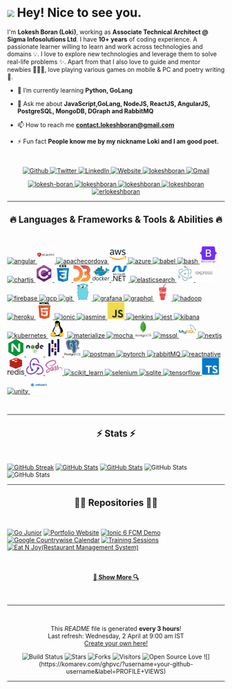 <h1><img src="https://emojis.slackmojis.com/emojis/images/1531849430/4246/blob-sunglasses.gif?1531849430" width="30"/> Hey! Nice to see you.</h1>

I'm **Lokesh Boran (Loki)**, working as **Associate Technical Architect @ Sigma Infosolutions Ltd**. I have **10+ years** of coding experience. A passionate learner willing to learn and work across technologies and domains 💡. I love to explore new technologies and leverage them to solve real-life problems ✨. Apart from that I also love to guide and mentor newbies 👨🏻‍💻, love playing various games on mobile & PC and poetry writing 🚀.

- 🌱 I’m currently learning **Python, GoLang**

- 💬 Ask me about **JavaScript,GoLang, NodeJS, ReactJS, AngularJS, PostgreSQL, MongoDB, DGraph and RabbitMQ**

- 📫 How to reach me **contact.lokeshboran@gmail.com**

- ⚡ Fun fact **People know me by my nickname Loki and I am good poet.**


<br>

<p align="center">
  <a href="https://github.com/lokeshboran" target="_blank">
    <img alt="Github" height="25" src="https://img.shields.io/badge/GitHub-%2312100E.svg?logo=Github&logoColor=white"/>
  </a>
  <a href="https://twitter.com/lokeshboran" target="_blank">
    <img alt="Twitter" height="25" src="https://img.shields.io/badge/twitter-%2300acee.svg?logo=twitter&logoColor=white"/>
  </a>
  <a href="https://www.linkedin.com/in/lokeshboran/" target="_blank">
    <img alt="LinkedIn" height="25" src="https://img.shields.io/badge/linkedin-%230e76a8.svg?logo=linkedin&logoColor=white"/>
  </a>
  <a href="https://lokeshboran.github.io/" target="_blank">
    <img alt="Website" height="25" src="https://img.shields.io/badge/Website-4285F4?logo=google-chrome&logoColor=white"/>
  </a>
  <a href="https://instagram.com/lokeshboran" target="_blank">
    <img height="25" src="https://img.shields.io/badge/instagram-purple?logo=instagram" alt="lokeshboran"/>
  </a>
  <a href="mailto:contact.lokeshboran@gmail.com" target="_blank">
    <img alt="Gmail" height="25" src="https://img.shields.io/badge/Gmail-c14438?logo=Gmail&logoColor=white"/>
  </a>
  </p>
  <p align="center">
  <a href="https://stackoverflow.com/users/lokesh-boran" target="blank">
    <img src="https://img.shields.io/badge/StackOverflow-purple?logo=stack-overflow" alt="lokesh-boran" height="25"/>
</a>
  <a href="https://codepen.io/lokeshboran" target="blank">
    <img src="https://img.shields.io/badge/Codepen-purple?logo=codepen" alt="lokeshboran" height="25"/>
    </a>
  <a href="https://dev.to/lokeshboran" target="blank">
     <img src="https://img.shields.io/badge/Dev.to-purple?logo=dev.to" alt="lokeshboran" height="25"/>
    </a>
  <a href="https://codesandbox.com/lokeshboran" target="blank">
    <img src="https://img.shields.io/badge/CodeSandbox-purple?logo=codesandbox" alt="lokeshboran" height="25"/>
    </a>
<a href="https://www.hackerrank.com/erlokeshboran" target="blank">
    <img src="https://img.shields.io/badge/HackerRank-purple?logo=hackerrank" alt="erlokeshboran" height="25"/>
    </a>
</p>

---

<h2 align="center">🔥 Languages & Frameworks & Tools & Abilities 🔥</h2>
<br>

<p align="left"> <a href="https://angular.io" target="_blank" rel="noreferrer"> <img src="https://angular.io/assets/images/logos/angular/angular.svg" alt="angular" width="40" height="40"/> </a> <a href="https://angular.io" target="_blank" rel="noreferrer"> <img src="https://raw.githubusercontent.com/devicons/devicon/master/icons/angularjs/angularjs-original-wordmark.svg" alt="angularjs" width="40" height="40"/> </a> <a href="https://cordova.apache.org/" target="_blank" rel="noreferrer"> <img src="https://www.vectorlogo.zone/logos/apache_cordova/apache_cordova-icon.svg" alt="apachecordova" width="40" height="40"/> </a> <a href="https://aws.amazon.com" target="_blank" rel="noreferrer"> <img src="https://raw.githubusercontent.com/devicons/devicon/master/icons/amazonwebservices/amazonwebservices-original-wordmark.svg" alt="aws" width="40" height="40"/> </a> <a href="https://azure.microsoft.com/en-in/" target="_blank" rel="noreferrer"> <img src="https://www.vectorlogo.zone/logos/microsoft_azure/microsoft_azure-icon.svg" alt="azure" width="40" height="40"/> </a> <a href="https://babeljs.io/" target="_blank" rel="noreferrer"> <img src="https://www.vectorlogo.zone/logos/babeljs/babeljs-icon.svg" alt="babel" width="40" height="40"/> </a> <a href="https://www.gnu.org/software/bash/" target="_blank" rel="noreferrer"> <img src="https://www.vectorlogo.zone/logos/gnu_bash/gnu_bash-icon.svg" alt="bash" width="40" height="40"/> </a> <a href="https://getbootstrap.com" target="_blank" rel="noreferrer"> <img src="https://raw.githubusercontent.com/devicons/devicon/master/icons/bootstrap/bootstrap-plain-wordmark.svg" alt="bootstrap" width="40" height="40"/> </a> <a href="https://www.chartjs.org" target="_blank" rel="noreferrer"> <img src="https://www.chartjs.org/media/logo-title.svg" alt="chartjs" width="40" height="40"/> </a> <a href="https://www.w3schools.com/cs/" target="_blank" rel="noreferrer"> <img src="https://raw.githubusercontent.com/devicons/devicon/master/icons/csharp/csharp-original.svg" alt="csharp" width="40" height="40"/> </a> <a href="https://www.w3schools.com/css/" target="_blank" rel="noreferrer"> <img src="https://raw.githubusercontent.com/devicons/devicon/master/icons/css3/css3-original-wordmark.svg" alt="css3" width="40" height="40"/> </a> <a href="https://d3js.org/" target="_blank" rel="noreferrer"> <img src="https://raw.githubusercontent.com/devicons/devicon/master/icons/d3js/d3js-original.svg" alt="d3js" width="40" height="40"/> </a> <a href="https://www.docker.com/" target="_blank" rel="noreferrer"> <img src="https://raw.githubusercontent.com/devicons/devicon/master/icons/docker/docker-original-wordmark.svg" alt="docker" width="40" height="40"/> </a> <a href="https://dotnet.microsoft.com/" target="_blank" rel="noreferrer"> <img src="https://raw.githubusercontent.com/devicons/devicon/master/icons/dot-net/dot-net-original-wordmark.svg" alt="dotnet" width="40" height="40"/> </a> <a href="https://www.elastic.co" target="_blank" rel="noreferrer"> <img src="https://www.vectorlogo.zone/logos/elastic/elastic-icon.svg" alt="elasticsearch" width="40" height="40"/> </a> <a href="https://www.electronjs.org" target="_blank" rel="noreferrer"> <img src="https://raw.githubusercontent.com/devicons/devicon/master/icons/electron/electron-original.svg" alt="electron" width="40" height="40"/> </a> <a href="https://expressjs.com" target="_blank" rel="noreferrer"> <img src="https://raw.githubusercontent.com/devicons/devicon/master/icons/express/express-original-wordmark.svg" alt="express" width="40" height="40"/> </a> <a href="https://firebase.google.com/" target="_blank" rel="noreferrer"> <img src="https://www.vectorlogo.zone/logos/firebase/firebase-icon.svg" alt="firebase" width="40" height="40"/> </a> <a href="https://cloud.google.com" target="_blank" rel="noreferrer"> <img src="https://www.vectorlogo.zone/logos/google_cloud/google_cloud-icon.svg" alt="gcp" width="40" height="40"/> </a> <a href="https://git-scm.com/" target="_blank" rel="noreferrer"> <img src="https://www.vectorlogo.zone/logos/git-scm/git-scm-icon.svg" alt="git" width="40" height="40"/> </a> <a href="https://golang.org" target="_blank" rel="noreferrer"> <img src="https://raw.githubusercontent.com/devicons/devicon/master/icons/go/go-original.svg" alt="go" width="40" height="40"/> </a> <a href="https://grafana.com" target="_blank" rel="noreferrer"> <img src="https://www.vectorlogo.zone/logos/grafana/grafana-icon.svg" alt="grafana" width="40" height="40"/> </a> <a href="https://graphql.org" target="_blank" rel="noreferrer"> <img src="https://www.vectorlogo.zone/logos/graphql/graphql-icon.svg" alt="graphql" width="40" height="40"/> </a> <a href="https://gulpjs.com" target="_blank" rel="noreferrer"> <img src="https://raw.githubusercontent.com/devicons/devicon/master/icons/gulp/gulp-plain.svg" alt="gulp" width="40" height="40"/> </a> <a href="https://hadoop.apache.org/" target="_blank" rel="noreferrer"> <img src="https://www.vectorlogo.zone/logos/apache_hadoop/apache_hadoop-icon.svg" alt="hadoop" width="40" height="40"/> </a> <a href="https://heroku.com" target="_blank" rel="noreferrer"> <img src="https://www.vectorlogo.zone/logos/heroku/heroku-icon.svg" alt="heroku" width="40" height="40"/> </a> <a href="https://www.w3.org/html/" target="_blank" rel="noreferrer"> <img src="https://raw.githubusercontent.com/devicons/devicon/master/icons/html5/html5-original-wordmark.svg" alt="html5" width="40" height="40"/> </a> <a href="https://ionicframework.com" target="_blank" rel="noreferrer"> <img src="https://upload.wikimedia.org/wikipedia/commons/d/d1/Ionic_Logo.svg" alt="ionic" width="40" height="40"/> </a> <a href="https://jasmine.github.io/" target="_blank" rel="noreferrer"> <img src="https://www.vectorlogo.zone/logos/jasmine/jasmine-icon.svg" alt="jasmine" width="40" height="40"/> </a> <a href="https://developer.mozilla.org/en-US/docs/Web/JavaScript" target="_blank" rel="noreferrer"> <img src="https://raw.githubusercontent.com/devicons/devicon/master/icons/javascript/javascript-original.svg" alt="javascript" width="40" height="40"/> </a> <a href="https://www.jenkins.io" target="_blank" rel="noreferrer"> <img src="https://www.vectorlogo.zone/logos/jenkins/jenkins-icon.svg" alt="jenkins" width="40" height="40"/> </a> <a href="https://jestjs.io" target="_blank" rel="noreferrer"> <img src="https://www.vectorlogo.zone/logos/jestjsio/jestjsio-icon.svg" alt="jest" width="40" height="40"/> </a> <a href="https://www.elastic.co/kibana" target="_blank" rel="noreferrer"> <img src="https://www.vectorlogo.zone/logos/elasticco_kibana/elasticco_kibana-icon.svg" alt="kibana" width="40" height="40"/> </a> <a href="https://kubernetes.io" target="_blank" rel="noreferrer"> <img src="https://www.vectorlogo.zone/logos/kubernetes/kubernetes-icon.svg" alt="kubernetes" width="40" height="40"/> </a> <a href="https://www.linux.org/" target="_blank" rel="noreferrer"> <img src="https://raw.githubusercontent.com/devicons/devicon/master/icons/linux/linux-original.svg" alt="linux" width="40" height="40"/> </a> <a href="https://materializecss.com/" target="_blank" rel="noreferrer"> <img src="https://raw.githubusercontent.com/prplx/svg-logos/5585531d45d294869c4eaab4d7cf2e9c167710a9/svg/materialize.svg" alt="materialize" width="40" height="40"/> </a> <a href="https://mochajs.org" target="_blank" rel="noreferrer"> <img src="https://www.vectorlogo.zone/logos/mochajs/mochajs-icon.svg" alt="mocha" width="40" height="40"/> </a> <a href="https://www.mongodb.com/" target="_blank" rel="noreferrer"> <img src="https://raw.githubusercontent.com/devicons/devicon/master/icons/mongodb/mongodb-original-wordmark.svg" alt="mongodb" width="40" height="40"/> </a> <a href="https://www.microsoft.com/en-us/sql-server" target="_blank" rel="noreferrer"> <img src="https://www.svgrepo.com/show/303229/microsoft-sql-server-logo.svg" alt="mssql" width="40" height="40"/> </a> <a href="https://www.mysql.com/" target="_blank" rel="noreferrer"> <img src="https://raw.githubusercontent.com/devicons/devicon/master/icons/mysql/mysql-original-wordmark.svg" alt="mysql" width="40" height="40"/> </a> <a href="https://nextjs.org/" target="_blank" rel="noreferrer"> <img src="https://cdn.worldvectorlogo.com/logos/nextjs-2.svg" alt="nextjs" width="40" height="40"/> </a> <a href="https://www.nginx.com" target="_blank" rel="noreferrer"> <img src="https://raw.githubusercontent.com/devicons/devicon/master/icons/nginx/nginx-original.svg" alt="nginx" width="40" height="40"/> </a> <a href="https://nodejs.org" target="_blank" rel="noreferrer"> <img src="https://raw.githubusercontent.com/devicons/devicon/master/icons/nodejs/nodejs-original-wordmark.svg" alt="nodejs" width="40" height="40"/> </a> <a href="https://pandas.pydata.org/" target="_blank" rel="noreferrer"> <img src="https://raw.githubusercontent.com/devicons/devicon/2ae2a900d2f041da66e950e4d48052658d850630/icons/pandas/pandas-original.svg" alt="pandas" width="40" height="40"/> </a> <a href="https://www.postgresql.org" target="_blank" rel="noreferrer"> <img src="https://raw.githubusercontent.com/devicons/devicon/master/icons/postgresql/postgresql-original-wordmark.svg" alt="postgresql" width="40" height="40"/> </a> <a href="https://postman.com" target="_blank" rel="noreferrer"> <img src="https://www.vectorlogo.zone/logos/getpostman/getpostman-icon.svg" alt="postman" width="40" height="40"/> </a> <a href="https://pytorch.org/" target="_blank" rel="noreferrer"> <img src="https://www.vectorlogo.zone/logos/pytorch/pytorch-icon.svg" alt="pytorch" width="40" height="40"/> </a> <a href="https://www.rabbitmq.com" target="_blank" rel="noreferrer"> <img src="https://www.vectorlogo.zone/logos/rabbitmq/rabbitmq-icon.svg" alt="rabbitMQ" width="40" height="40"/> </a> <a href="https://reactnative.dev/" target="_blank" rel="noreferrer"> <img src="https://reactnative.dev/img/header_logo.svg" alt="reactnative" width="40" height="40"/> </a> <a href="https://redis.io" target="_blank" rel="noreferrer"> <img src="https://raw.githubusercontent.com/devicons/devicon/master/icons/redis/redis-original-wordmark.svg" alt="redis" width="40" height="40"/> </a> <a href="https://redux.js.org" target="_blank" rel="noreferrer"> <img src="https://raw.githubusercontent.com/devicons/devicon/master/icons/redux/redux-original.svg" alt="redux" width="40" height="40"/> </a> <a href="https://sass-lang.com" target="_blank" rel="noreferrer"> <img src="https://raw.githubusercontent.com/devicons/devicon/master/icons/sass/sass-original.svg" alt="sass" width="40" height="40"/> </a> <a href="https://scikit-learn.org/" target="_blank" rel="noreferrer"> <img src="https://upload.wikimedia.org/wikipedia/commons/0/05/Scikit_learn_logo_small.svg" alt="scikit_learn" width="40" height="40"/> </a> <a href="https://www.selenium.dev" target="_blank" rel="noreferrer"> <img src="https://raw.githubusercontent.com/detain/svg-logos/780f25886640cef088af994181646db2f6b1a3f8/svg/selenium-logo.svg" alt="selenium" width="40" height="40"/> </a> <a href="https://www.sqlite.org/" target="_blank" rel="noreferrer"> <img src="https://www.vectorlogo.zone/logos/sqlite/sqlite-icon.svg" alt="sqlite" width="40" height="40"/> </a> <a href="https://www.tensorflow.org" target="_blank" rel="noreferrer"> <img src="https://www.vectorlogo.zone/logos/tensorflow/tensorflow-icon.svg" alt="tensorflow" width="40" height="40"/> </a> <a href="https://www.typescriptlang.org/" target="_blank" rel="noreferrer"> <img src="https://raw.githubusercontent.com/devicons/devicon/master/icons/typescript/typescript-original.svg" alt="typescript" width="40" height="40"/> </a> <a href="https://unity.com/" target="_blank" rel="noreferrer"> <img src="https://www.vectorlogo.zone/logos/unity3d/unity3d-icon.svg" alt="unity" width="40" height="40"/> </a> <a href="https://webpack.js.org" target="_blank" rel="noreferrer"> <img src="https://raw.githubusercontent.com/devicons/devicon/d00d0969292a6569d45b06d3f350f463a0107b0d/icons/webpack/webpack-original-wordmark.svg" alt="webpack" width="40" height="40"/> </a> </p>
<br>

---

<h2 align="center">⚡ Stats ⚡</h2>
<br>

[![GitHub Streak](https://nirzak-streak-stats.vercel.app?user=LokeshBoran&theme=dark)](https://git.io/streak-stats)
[![GitHub Stats](https://github-readme-stats.vercel.app/api?username=lokeshboran&show_icons=true&count_private=true&include_all_commits=true)](https://github.com/anuraghazra/github-readme-stats)
[![GitHub Stats](https://github-readme-stats.vercel.app/api/top-langs/?username=lokeshboran&layout=compact&include_all_commits=true&count_private=true)](https://github.com/anuraghazra/github-readme-stats)
![GitHub Stats](https://github-profile-trophy.vercel.app/?username=lokeshboran&column=6&margin-w=10)
![GitHub Stats](https://github-readme-activity-graph.vercel.app/graph?username=lokeshboran&custom_title=Lokesh's%20activity%20graph&theme=github-light)

---

<h2 align="center">👨‍💻 Repositories 👨‍💻</h2>
<br>

[![Go Junior](https://github-readme-stats.vercel.app/api/pin/?username=lokeshboran&repo=go-junior&border_radius=10)](https://github.com/lokeshboran/go-junior)
[![Portfolio Website](https://github-readme-stats.vercel.app/api/pin/?username=lokeshboran&repo=lokeshboran.github.io&border_radius=10)](https://github.com/lokeshboran/lokeshboran.github.io)
[![Ionic 6 FCM Demo](https://github-readme-stats.vercel.app/api/pin/?username=lokeshboran&repo=ionic-6-fcm-demo-working&border_radius=10)](https://github.com/lokeshboran/ionic-6-fcm-demo-working)
[![Google Countrywise Calendar](https://github-readme-stats.vercel.app/api/pin/?username=lokeshboran&repo=google-countrywise-calendar-id&border_radius=10)](https://github.com/lokeshboran/google-countrywise-calendar-id)
[![Training Sessions](https://github-readme-stats.vercel.app/api/pin/?username=lokeshboran&repo=TrainingSessions&border_radius=10)](https://github.com/lokeshboran/TrainingSessions)
[![Eat N Joy(Restaurant Management System)](https://github-readme-stats.vercel.app/api/pin/?username=lokeshboran&repo=EatNJOYEE&border_radius=10)](https://github.com/lokeshboran/EatNJOYEE)

<br/>
<h4 align="center">
  <a href="https://github.com/lokeshboran?tab=repositories" title="Show Repositories">🔎 Show More 🔍</a>
</h4>
<br>

---

<br>
<div width="100%" align="center">
  <p align="center">
    This <i>README</i> file is generated <b>every 3 hours</b>!</br>Last refresh: Wednesday, 2 April at 9:00 am IST
    <br />
    <a href="https://medium.com/@th.guibert/how-to-create-a-self-updating-readme-md-for-your-github-profile-f8b05744ca91">Create your own here!</a>
  </p>
  <p align="center">
    <img  height="25" alt="Build Status" src="https://github.com/lokeshboran/lokeshboran/actions/workflows/main.yaml/badge.svg?branch=main"/>
    <img  height="25" alt="Stars" src="https://img.shields.io/github/stars/lokeshboran/lokeshboran?style=flat&labelColor=343b41"/>
    <img  height="25" alt="Forks" src="https://img.shields.io/github/forks/lokeshboran/lokeshboran?style=flat&labelColor=343b41"/>
    <img  height="25" alt="Visitors" src="https://api.visitorbadge.io/api/VisitorHit?user=estruyf&repo=lokeshboran&countColor=%237B1E7A"/> 
    <img  height="25" alt="Open Source Love" src="https://badges.frapsoft.com/os/v2/open-source.svg?v=103"/>
![](https://komarev.com/ghpvc/?username=your-github-username&label=PROFILE+VIEWS)
  </p>
</div>

---
<!-- <p align="center">

![Profile Visit Count](https://profile-counter.glitch.me/lokeshboran/count.svg)

</p> -->